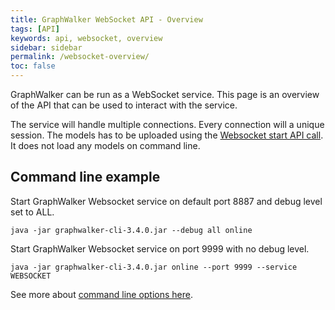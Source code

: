 ```yaml
---
title: GraphWalker WebSocket API - Overview
tags: [API]
keywords: api, websocket, overview
sidebar: sidebar
permalink: /websocket-overview/
toc: false
---
```



GraphWalker can be run as a WebSocket service. This page is an overview of the API that can be used to
interact with the service.

The service will handle multiple connections. Every connection will a unique session.
The models has to be uploaded using the [Websocket start API call](/websocket-start/). It does not load any models on command line.

## Command line example

Start GraphWalker Websocket service on default port 8887 and debug level set to ALL.

```
java -jar graphwalker-cli-3.4.0.jar --debug all online
```

Start GraphWalker Websocket service on port 9999 with no debug level.

```
java -jar graphwalker-cli-3.4.0.jar online --port 9999 --service WEBSOCKET
```

See more about [command line options here](/cli-online/).
